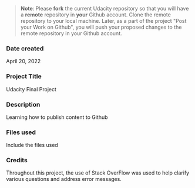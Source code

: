 >**Note**: Please **fork** the current Udacity repository so that you will have a **remote** repository in **your** Github account. Clone the remote repository to your local machine. Later, as a part of the project "Post your Work on Github", you will push your proposed changes to the remote repository in your Github account.

### Date created
April 20, 2022

### Project Title
Udacity Final Project

### Description
Learning how to publish content to Github

### Files used
Include the files used

### Credits
Throughout this project, the use of Stack OverFlow was used to help clarify various questions and address error messages.

